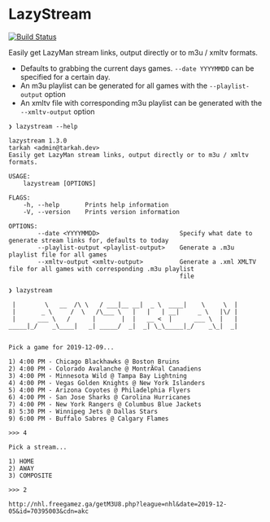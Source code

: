 # LazyStream
[![Build Status](https://dev.azure.com/tarkah/lazystream/_apis/build/status/tarkah.lazystream?branchName=master)](https://dev.azure.com/tarkah/lazystream/_build/latest?definitionId=11&branchName=master)

Easily get LazyMan stream links, output directly or to m3u / xmltv formats.

- Defaults to grabbing the current days games. `--date YYYYMMDD` can be specified for a certain day. 
- An m3u playlist can be generated for all games with the `--playlist-output` option
- An xmltv file with corresponding m3u playlist can be generated with the `--xmltv-output` option

```
❯ lazystream --help

lazystream 1.3.0
tarkah <admin@tarkah.dev>
Easily get LazyMan stream links, output directly or to m3u / xmltv formats.

USAGE:
    lazystream [OPTIONS]

FLAGS:
    -h, --help       Prints help information
    -V, --version    Prints version information

OPTIONS:
        --date <YYYYMMDD>                      Specify what date to generate stream links for, defaults to today
        --playlist-output <playlist-output>    Generate a .m3u playlist file for all games
        --xmltv-output <xmltv-output>          Generate a .xml XMLTV file for all games with corresponding .m3u playlist
                                               file

❯ lazystream

 |        \   __  /\ \   / ___|__ __|  _ \  ____|    \     \  | 
 |       _ \     /  \   /\___ \   |   |   | __|     _ \   |\/ | 
 |      ___ \   /      |       |  |   __ <  |      ___ \  |   | 
_____|_/    _\____|   _| _____/  _|  _| \_\_____|_/    _\_|  _| 


Pick a game for 2019-12-09...

1) 4:00 PM - Chicago Blackhawks @ Boston Bruins
2) 4:00 PM - Colorado Avalanche @ MontrÃ©al Canadiens
3) 4:00 PM - Minnesota Wild @ Tampa Bay Lightning
4) 4:00 PM - Vegas Golden Knights @ New York Islanders
5) 4:00 PM - Arizona Coyotes @ Philadelphia Flyers
6) 4:00 PM - San Jose Sharks @ Carolina Hurricanes
7) 4:00 PM - New York Rangers @ Columbus Blue Jackets
8) 5:30 PM - Winnipeg Jets @ Dallas Stars
9) 6:00 PM - Buffalo Sabres @ Calgary Flames

>>> 4

Pick a stream...

1) HOME
2) AWAY
3) COMPOSITE

>>> 2

http://nhl.freegamez.ga/getM3U8.php?league=nhl&date=2019-12-05&id=70395003&cdn=akc
```